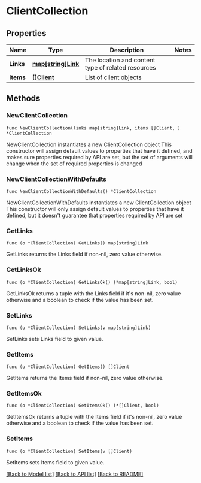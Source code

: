 # ClientCollection

## Properties

Name | Type | Description | Notes
------------ | ------------- | ------------- | -------------
**Links** | [**map[string]Link**](Link.md) | The location and content type of related resources | 
**Items** | [**[]Client**](Client.md) | List of client objects | 

## Methods

### NewClientCollection

`func NewClientCollection(links map[string]Link, items []Client, ) *ClientCollection`

NewClientCollection instantiates a new ClientCollection object
This constructor will assign default values to properties that have it defined,
and makes sure properties required by API are set, but the set of arguments
will change when the set of required properties is changed

### NewClientCollectionWithDefaults

`func NewClientCollectionWithDefaults() *ClientCollection`

NewClientCollectionWithDefaults instantiates a new ClientCollection object
This constructor will only assign default values to properties that have it defined,
but it doesn't guarantee that properties required by API are set

### GetLinks

`func (o *ClientCollection) GetLinks() map[string]Link`

GetLinks returns the Links field if non-nil, zero value otherwise.

### GetLinksOk

`func (o *ClientCollection) GetLinksOk() (*map[string]Link, bool)`

GetLinksOk returns a tuple with the Links field if it's non-nil, zero value otherwise
and a boolean to check if the value has been set.

### SetLinks

`func (o *ClientCollection) SetLinks(v map[string]Link)`

SetLinks sets Links field to given value.


### GetItems

`func (o *ClientCollection) GetItems() []Client`

GetItems returns the Items field if non-nil, zero value otherwise.

### GetItemsOk

`func (o *ClientCollection) GetItemsOk() (*[]Client, bool)`

GetItemsOk returns a tuple with the Items field if it's non-nil, zero value otherwise
and a boolean to check if the value has been set.

### SetItems

`func (o *ClientCollection) SetItems(v []Client)`

SetItems sets Items field to given value.



[[Back to Model list]](../README.md#documentation-for-models) [[Back to API list]](../README.md#documentation-for-api-endpoints) [[Back to README]](../README.md)


